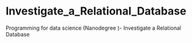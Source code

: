 # Investigate_a_Relational_Database
Programming for data science (Nanodegree )- Investigate a Relational Database
